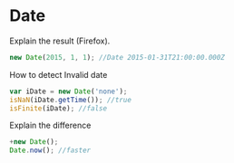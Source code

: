 Date
====

Explain the result (Firefox).
```JavaScript
new Date(2015, 1, 1); //Date 2015-01-31T21:00:00.000Z
```

How to detect Invalid date
```JavaScript
var iDate = new Date('none');
isNaN(iDate.getTime()); //true
isFinite(iDate); //false
```

Explain the difference
```JavaScript
+new Date();
Date.now(); //faster
```
